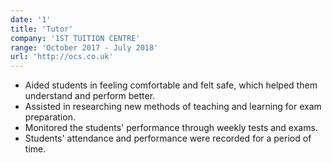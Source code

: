 ```yaml
---
date: '1'
title: 'Tutor'
company: '1ST TUITION CENTRE'
range: 'October 2017 - July 2018'
url: 'http://ocs.co.uk'
---
```


- Aided students in feeling comfortable and felt safe, which helped them understand and perform better.
- Assisted in researching new methods of teaching and learning for exam preparation.
- Monitored the students' performance through weekly tests and exams.
- Students' attendance and performance were recorded for a period of time.
